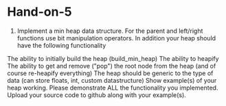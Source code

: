 # Hand-on-5

1. Implement a min heap data structure. For the parent and left/right functions use bit manipulation operators. In addition your heap should have the following functionality

The ability to initially build the heap (build_min_heap)
The ability to heapify
The ability to get and remove ("pop") the root node from the heap (and of course re-heapify everything)
The heap should be generic to the type of data (can store floats, int, custom datastructure)
Show example(s) of your heap working. Please demonstrate ALL the functionality you implemented.
Upload your source code to github along with your example(s).



